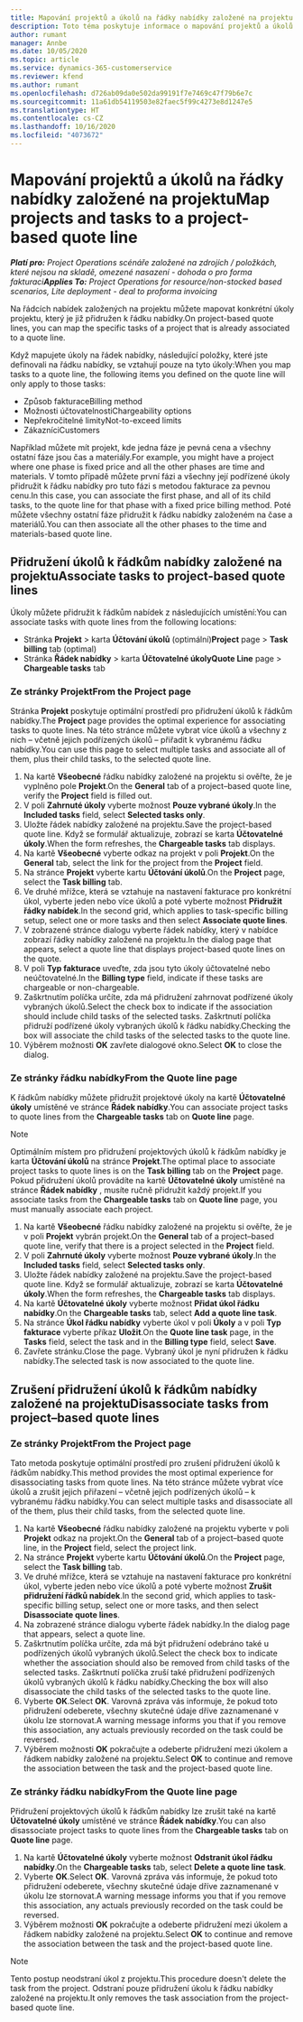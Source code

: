 ```yaml
---
title: Mapování projektů a úkolů na řádky nabídky založené na projektu
description: Toto téma poskytuje informace o mapování projektů a úkolů na řádku nabídky založené na projektu.
author: rumant
manager: Annbe
ms.date: 10/05/2020
ms.topic: article
ms.service: dynamics-365-customerservice
ms.reviewer: kfend
ms.author: rumant
ms.openlocfilehash: d726ab09da0e502da99191f7e7469c47f79b6e7c
ms.sourcegitcommit: 11a61db54119503e82faec5f99c4273e8d1247e5
ms.translationtype: HT
ms.contentlocale: cs-CZ
ms.lasthandoff: 10/16/2020
ms.locfileid: "4073672"
---
```

# <a name="map-projects-and-tasks-to-a-project-based-quote-line"></a><span data-ttu-id="0d140-103">Mapování projektů a úkolů na řádky nabídky založené na projektu</span><span class="sxs-lookup"><span data-stu-id="0d140-103">Map projects and tasks to a project-based quote line</span></span>

<span data-ttu-id="0d140-104">_**Platí pro:** Project Operations scénáře založené na zdrojích / položkách, které nejsou na skladě, omezené nasazení - dohoda o pro forma fakturaci_</span><span class="sxs-lookup"><span data-stu-id="0d140-104">_**Applies To:** Project Operations for resource/non-stocked based scenarios, Lite deployment - deal to proforma invoicing_</span></span>

<span data-ttu-id="0d140-105">Na řádcích nabídek založených na projektu můžete mapovat konkrétní úkoly projektu, který je již přidružen k řádku nabídky.</span><span class="sxs-lookup"><span data-stu-id="0d140-105">On project-based quote lines, you can map the specific tasks of a project that is already associated to a quote line.</span></span>

<span data-ttu-id="0d140-106">Když mapujete úkoly na řádek nabídky, následující položky, které jste definovali na řádku nabídky, se vztahují pouze na tyto úkoly:</span><span class="sxs-lookup"><span data-stu-id="0d140-106">When you map tasks to a quote line, the following items you defined on the quote line will only apply to those tasks:</span></span>

- <span data-ttu-id="0d140-107">Způsob fakturace</span><span class="sxs-lookup"><span data-stu-id="0d140-107">Billing method</span></span>
- <span data-ttu-id="0d140-108">Možnosti účtovatelnosti</span><span class="sxs-lookup"><span data-stu-id="0d140-108">Chargeability options</span></span>
- <span data-ttu-id="0d140-109">Nepřekročitelné limity</span><span class="sxs-lookup"><span data-stu-id="0d140-109">Not-to-exceed limits</span></span>
- <span data-ttu-id="0d140-110">Zákazníci</span><span class="sxs-lookup"><span data-stu-id="0d140-110">Customers</span></span>

<span data-ttu-id="0d140-111">Například můžete mít projekt, kde jedna fáze je pevná cena a všechny ostatní fáze jsou čas a materiály.</span><span class="sxs-lookup"><span data-stu-id="0d140-111">For example, you might have a project where one phase is fixed price and all the other phases are time and materials.</span></span> <span data-ttu-id="0d140-112">V tomto případě můžete první fázi a všechny její podřízené úkoly přidružit k řádku nabídky pro tuto fázi s metodou fakturace za pevnou cenu.</span><span class="sxs-lookup"><span data-stu-id="0d140-112">In this case, you can associate the first phase, and all of its child tasks, to the quote line for that phase with a fixed price billing method.</span></span> <span data-ttu-id="0d140-113">Poté můžete všechny ostatní fáze přidružit k řádku nabídky založeném na čase a materiálů.</span><span class="sxs-lookup"><span data-stu-id="0d140-113">You can then associate all the other phases to the time and materials-based quote line.</span></span>

## <a name="associate-tasks-to-project-based-quote-lines"></a><span data-ttu-id="0d140-114">Přidružení úkolů k řádkům nabídky založené na projektu</span><span class="sxs-lookup"><span data-stu-id="0d140-114">Associate tasks to project-based quote lines</span></span>

<span data-ttu-id="0d140-115">Úkoly můžete přidružit k řádkům nabídek z následujících umístění:</span><span class="sxs-lookup"><span data-stu-id="0d140-115">You can associate tasks with quote lines from the following locations:</span></span>

- <span data-ttu-id="0d140-116">Stránka **Projekt** > karta **Účtování úkolů** (optimální)</span><span class="sxs-lookup"><span data-stu-id="0d140-116">**Project** page > **Task billing** tab (optimal)</span></span>
- <span data-ttu-id="0d140-117">Stránka **Řádek nabídky** > karta **Účtovatelné úkoly**</span><span class="sxs-lookup"><span data-stu-id="0d140-117">**Quote Line** page > **Chargeable tasks** tab</span></span> 

### <a name="from-the-project-page"></a><span data-ttu-id="0d140-118">Ze stránky Projekt</span><span class="sxs-lookup"><span data-stu-id="0d140-118">From the Project page</span></span>

<span data-ttu-id="0d140-119">Stránka **Projekt** poskytuje optimální prostředí pro přidružení úkolů k řádkům nabídky.</span><span class="sxs-lookup"><span data-stu-id="0d140-119">The **Project** page provides the optimal experience for associating tasks to quote lines.</span></span> <span data-ttu-id="0d140-120">Na této stránce můžete vybrat více úkolů a všechny z nich – včetně jejich podřízených úkolů – přiřadit k vybranému řádku nabídky.</span><span class="sxs-lookup"><span data-stu-id="0d140-120">You can use this page to select multiple tasks and associate all of them, plus their child tasks, to the selected quote line.</span></span>

1. <span data-ttu-id="0d140-121">Na kartě **Všeobecné** řádku nabídky založené na projektu si ověřte, že je vyplněno pole **Projekt**.</span><span class="sxs-lookup"><span data-stu-id="0d140-121">On the **General** tab of a project–based quote line, verify the **Project** field is filled out.</span></span>
2. <span data-ttu-id="0d140-122">V poli **Zahrnuté úkoly** vyberte možnost **Pouze vybrané úkoly**.</span><span class="sxs-lookup"><span data-stu-id="0d140-122">In the **Included tasks** field, select **Selected tasks only**.</span></span>
3. <span data-ttu-id="0d140-123">Uložte řádek nabídky založené na projektu.</span><span class="sxs-lookup"><span data-stu-id="0d140-123">Save the project-based quote line.</span></span> <span data-ttu-id="0d140-124">Když se formulář aktualizuje, zobrazí se karta **Účtovatelné úkoly**.</span><span class="sxs-lookup"><span data-stu-id="0d140-124">When the form refreshes, the **Chargeable tasks** tab displays.</span></span>
4. <span data-ttu-id="0d140-125">Na kartě **Všeobecné** vyberte odkaz na projekt v poli **Projekt**.</span><span class="sxs-lookup"><span data-stu-id="0d140-125">On the **General** tab, select the link for the project from the **Project** field.</span></span>
5. <span data-ttu-id="0d140-126">Na stránce **Projekt** vyberte kartu **Účtování úkolů**.</span><span class="sxs-lookup"><span data-stu-id="0d140-126">On the **Project** page, select the **Task billing** tab.</span></span>
6. <span data-ttu-id="0d140-127">Ve druhé mřížce, která se vztahuje na nastavení fakturace pro konkrétní úkol, vyberte jeden nebo více úkolů a poté vyberte možnost **Přidružit řádky nabídek**.</span><span class="sxs-lookup"><span data-stu-id="0d140-127">In the second grid, which applies to task-specific billing setup, select one or more tasks and then select **Associate quote lines**.</span></span>
7. <span data-ttu-id="0d140-128">V zobrazené stránce dialogu vyberte řádek nabídky, který v nabídce zobrazí řádky nabídky založené na projektu.</span><span class="sxs-lookup"><span data-stu-id="0d140-128">In the dialog page that appears, select a quote line that displays project-based quote lines on the quote.</span></span>
8. <span data-ttu-id="0d140-129">V poli **Typ fakturace** uveďte, zda jsou tyto úkoly účtovatelné nebo neúčtovatelné.</span><span class="sxs-lookup"><span data-stu-id="0d140-129">In the **Billing type** field, indicate if these tasks are chargeable or non-chargeable.</span></span>
9. <span data-ttu-id="0d140-130">Zaškrtnutím políčka určíte, zda má přidružení zahrnovat podřízené úkoly vybraných úkolů.</span><span class="sxs-lookup"><span data-stu-id="0d140-130">Select the check box to indicate if the association should include child tasks of the selected tasks.</span></span> <span data-ttu-id="0d140-131">Zaškrtnutí políčka přidruží podřízené úkoly vybraných úkolů k řádku nabídky.</span><span class="sxs-lookup"><span data-stu-id="0d140-131">Checking the box will associate the child tasks of the selected tasks to the quote line.</span></span>
10. <span data-ttu-id="0d140-132">Výběrem možnosti **OK** zavřete dialogové okno.</span><span class="sxs-lookup"><span data-stu-id="0d140-132">Select **OK** to close the dialog.</span></span>

### <a name="from-the-quote-line-page"></a><span data-ttu-id="0d140-133">Ze stránky řádku nabídky</span><span class="sxs-lookup"><span data-stu-id="0d140-133">From the Quote line page</span></span>

<span data-ttu-id="0d140-134">K řádkům nabídky můžete přidružit projektové úkoly na kartě **Účtovatelné úkoly** umístěné ve stránce **Řádek nabídky**.</span><span class="sxs-lookup"><span data-stu-id="0d140-134">You can associate project tasks to quote lines from the **Chargeable tasks** tab on **Quote line** page.</span></span>

>[!NOTE]
><span data-ttu-id="0d140-135">Optimálním místem pro přidružení projektových úkolů k řádkům nabídky je karta **Účtování úkolů** na stránce **Projekt**.</span><span class="sxs-lookup"><span data-stu-id="0d140-135">The optimal place to associate project tasks to quote lines is on the **Task billing** tab on the **Project** page.</span></span> <span data-ttu-id="0d140-136">Pokud přidružení úkolů provádíte na kartě **Účtovatelné úkoly** umístěné na stránce **Řádek nabídky** , musíte ručně přidružit každý projekt.</span><span class="sxs-lookup"><span data-stu-id="0d140-136">If you associate tasks from the **Chargeable tasks** tab on **Quote line** page, you must manually associate each project.</span></span>

1. <span data-ttu-id="0d140-137">Na kartě **Všeobecné** řádku nabídky založené na projektu si ověřte, že je v poli **Projekt** vybrán projekt.</span><span class="sxs-lookup"><span data-stu-id="0d140-137">On the **General** tab of a project–based quote line, verify that there is a project selected in the **Project** field.</span></span>
2. <span data-ttu-id="0d140-138">V poli **Zahrnuté úkoly** vyberte možnost **Pouze vybrané úkoly**.</span><span class="sxs-lookup"><span data-stu-id="0d140-138">In the **Included tasks** field, select **Selected tasks only**.</span></span>
3. <span data-ttu-id="0d140-139">Uložte řádek nabídky založené na projektu.</span><span class="sxs-lookup"><span data-stu-id="0d140-139">Save the project-based quote line.</span></span> <span data-ttu-id="0d140-140">Když se formulář aktualizuje, zobrazí se karta **Účtovatelné úkoly**.</span><span class="sxs-lookup"><span data-stu-id="0d140-140">When the form refreshes, the **Chargeable tasks** tab displays.</span></span>
4. <span data-ttu-id="0d140-141">Na kartě **Účtovatelné úkoly** vyberte možnost **Přidat úkol řádku nabídky**.</span><span class="sxs-lookup"><span data-stu-id="0d140-141">On the **Chargeable tasks** tab, select **Add a quote line task**.</span></span>
5. <span data-ttu-id="0d140-142">Na stránce **Úkol řádku nabídky** vyberte úkol v poli **Úkoly** a v poli **Typ fakturace** vyberte příkaz **Uložit**.</span><span class="sxs-lookup"><span data-stu-id="0d140-142">On the **Quote line task** page, in the **Tasks** field, select the task and in the **Billing type** field, select **Save**.</span></span> 
6. <span data-ttu-id="0d140-143">Zavřete stránku.</span><span class="sxs-lookup"><span data-stu-id="0d140-143">Close the page.</span></span> <span data-ttu-id="0d140-144">Vybraný úkol je nyní přidružen k řádku nabídky.</span><span class="sxs-lookup"><span data-stu-id="0d140-144">The selected task is now associated to the quote line.</span></span>

## <a name="disassociate-tasks-from-projectbased-quote-lines"></a><span data-ttu-id="0d140-145">Zrušení přidružení úkolů k řádkům nabídky založené na projektu</span><span class="sxs-lookup"><span data-stu-id="0d140-145">Disassociate tasks from project–based quote lines</span></span>

### <a name="from-the-project-page"></a><span data-ttu-id="0d140-146">Ze stránky Projekt</span><span class="sxs-lookup"><span data-stu-id="0d140-146">From the Project page</span></span>

<span data-ttu-id="0d140-147">Tato metoda poskytuje optimální prostředí pro zrušení přidružení úkolů k řádkům nabídky.</span><span class="sxs-lookup"><span data-stu-id="0d140-147">This method provides the most optimal experience for disassociating tasks from quote lines.</span></span> <span data-ttu-id="0d140-148">Na této stránce můžete vybrat více úkolů a zrušit jejich přiřazení – včetně jejich podřízených úkolů – k vybranému řádku nabídky.</span><span class="sxs-lookup"><span data-stu-id="0d140-148">You can select multiple tasks and disassociate all of the them, plus their child tasks, from the selected quote line.</span></span>

1. <span data-ttu-id="0d140-149">Na kartě **Všeobecné** řádku nabídky založené na projektu vyberte v poli **Projekt** odkaz na projekt.</span><span class="sxs-lookup"><span data-stu-id="0d140-149">On the **General** tab of a project–based quote line, in the **Project** field, select the project link.</span></span>
2. <span data-ttu-id="0d140-150">Na stránce **Projekt** vyberte kartu **Účtování úkolů**.</span><span class="sxs-lookup"><span data-stu-id="0d140-150">On the **Project** page, select the **Task billing** tab.</span></span>
3. <span data-ttu-id="0d140-151">Ve druhé mřížce, která se vztahuje na nastavení fakturace pro konkrétní úkol, vyberte jeden nebo více úkolů a poté vyberte možnost **Zrušit přidružení řádků nabídek**.</span><span class="sxs-lookup"><span data-stu-id="0d140-151">In the second grid, which applies to task-specific billing setup, select one or more tasks, and then select **Disassociate quote lines**.</span></span>
4. <span data-ttu-id="0d140-152">Na zobrazené stránce dialogu vyberte řádek nabídky.</span><span class="sxs-lookup"><span data-stu-id="0d140-152">In the dialog page that appears, select a quote line.</span></span>
5. <span data-ttu-id="0d140-153">Zaškrtnutím políčka určíte, zda má být přidružení odebráno také u podřízených úkolů vybraných úkolů.</span><span class="sxs-lookup"><span data-stu-id="0d140-153">Select the check box to indicate whether the association should also be removed from child tasks of the selected tasks.</span></span> <span data-ttu-id="0d140-154">Zaškrtnutí políčka zruší také přidružení podřízených úkolů vybraných úkolů k řádku nabídky.</span><span class="sxs-lookup"><span data-stu-id="0d140-154">Checking the box will also disassociate the child tasks of the selected tasks to the quote line.</span></span>
6. <span data-ttu-id="0d140-155">Vyberte **OK**.</span><span class="sxs-lookup"><span data-stu-id="0d140-155">Select **OK**.</span></span> <span data-ttu-id="0d140-156">Varovná zpráva vás informuje, že pokud toto přidružení odeberete, všechny skutečné údaje dříve zaznamenané v úkolu lze stornovat.</span><span class="sxs-lookup"><span data-stu-id="0d140-156">A warning message informs you that if you remove this association, any actuals previously recorded on the task could be reversed.</span></span> 
7. <span data-ttu-id="0d140-157">Výběrem možnosti **OK** pokračujte a odeberte přidružení mezi úkolem a řádkem nabídky založené na projektu.</span><span class="sxs-lookup"><span data-stu-id="0d140-157">Select **OK** to continue and remove the association between the task and the project-based quote line.</span></span>

### <a name="from-the-quote-line-page"></a><span data-ttu-id="0d140-158">Ze stránky řádku nabídky</span><span class="sxs-lookup"><span data-stu-id="0d140-158">From the Quote line page</span></span>

<span data-ttu-id="0d140-159">Přidružení projektových úkolů k řádkům nabídky lze zrušit také na kartě **Účtovatelné úkoly** umístěné ve stránce **Řádek nabídky**.</span><span class="sxs-lookup"><span data-stu-id="0d140-159">You can also disassociate project tasks to quote lines from the **Chargeable tasks** tab on **Quote line** page.</span></span>

1. <span data-ttu-id="0d140-160">Na kartě **Účtovatelné úkoly** vyberte možnost **Odstranit úkol řádku nabídky**.</span><span class="sxs-lookup"><span data-stu-id="0d140-160">On the **Chargeable tasks** tab, select **Delete a quote line task**.</span></span>
2. <span data-ttu-id="0d140-161">Vyberte **OK**.</span><span class="sxs-lookup"><span data-stu-id="0d140-161">Select **OK**.</span></span> <span data-ttu-id="0d140-162">Varovná zpráva vás informuje, že pokud toto přidružení odeberete, všechny skutečné údaje dříve zaznamenané v úkolu lze stornovat.</span><span class="sxs-lookup"><span data-stu-id="0d140-162">A warning message informs you that if you remove this association, any actuals previously recorded on the task could be reversed.</span></span> 
3. <span data-ttu-id="0d140-163">Výběrem možnosti **OK** pokračujte a odeberte přidružení mezi úkolem a řádkem nabídky založené na projektu.</span><span class="sxs-lookup"><span data-stu-id="0d140-163">Select **OK** to continue and remove the association between the task and the project-based quote line.</span></span>

>[!NOTE]
> <span data-ttu-id="0d140-164">Tento postup neodstraní úkol z projektu.</span><span class="sxs-lookup"><span data-stu-id="0d140-164">This procedure doesn't delete the task from the project.</span></span> <span data-ttu-id="0d140-165">Odstraní pouze přidružení úkolu k řádku nabídky založené na projektu.</span><span class="sxs-lookup"><span data-stu-id="0d140-165">It only removes the task association from the project-based quote line.</span></span>
